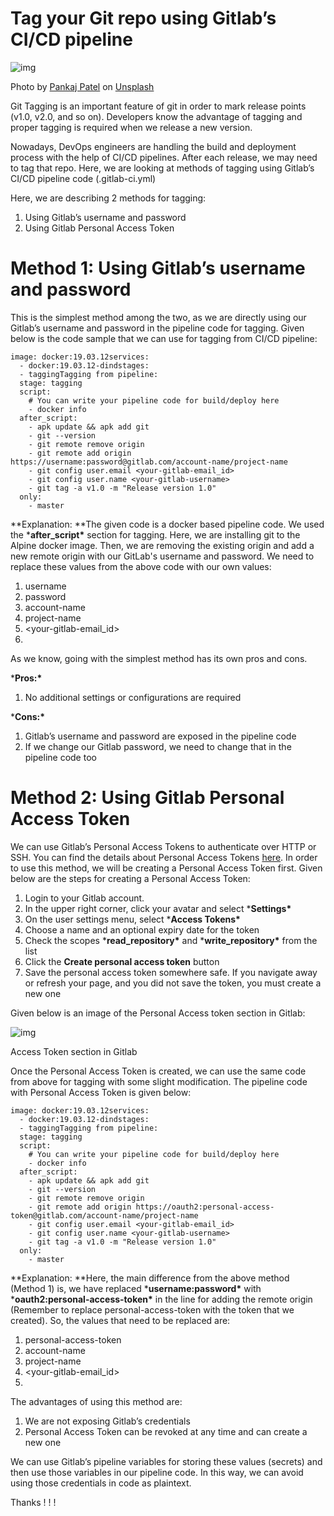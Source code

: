 # Tag your Git repo using Gitlab’s CI/CD pipeline

![img](https://miro.medium.com/max/700/0*CMIL3ryN85uG9LRq)

Photo by [Pankaj Patel](https://unsplash.com/@pankajpatel?utm_source=medium&utm_medium=referral) on [Unsplash](https://unsplash.com/?utm_source=medium&utm_medium=referral)

Git Tagging is an important feature of git in order to mark release points (v1.0, v2.0, and so on). Developers know the advantage of tagging and proper tagging is required when we release a new version.

Nowadays, DevOps engineers are handling the build and deployment process with the help of CI/CD pipelines. After each release, we may need to tag that repo. Here, we are looking at methods of tagging using Gitlab’s CI/CD pipeline code (.gitlab-ci.yml)

Here, we are describing 2 methods for tagging:

1. Using Gitlab’s username and password
2. Using Gitlab Personal Access Token

# **Method 1: Using Gitlab’s username and password**

This is the simplest method among the two, as we are directly using our Gitlab’s username and password in the pipeline code for tagging. Given below is the code sample that we can use for tagging from CI/CD pipeline:

```
image: docker:19.03.12services:
  - docker:19.03.12-dindstages: 
  - taggingTagging from pipeline: 
  stage: tagging
  script: 
    # You can write your pipeline code for build/deploy here
    - docker info
  after_script:
    - apk update && apk add git
    - git --version
    - git remote remove origin
    - git remote add origin https://username:password@gitlab.com/account-name/project-name
    - git config user.email <your-gitlab-email_id>
    - git config user.name <your-gitlab-username>
    - git tag -a v1.0 -m "Release version 1.0"
  only: 
    - master
```

**Explanation:
**The given code is a docker based pipeline code. We used the ***after_script\*** section for tagging. Here, we are installing git to the Alpine docker image. Then, we are removing the existing origin and add a new remote origin with our GitLab's username and password. We need to replace these values from the above code with our own values:

1. username
2. password
3. account-name
4. project-name
5. <your-gitlab-email_id>
6. <your-gitlab-username>

As we know, going with the simplest method has its own pros and cons.

***Pros:\***

1. No additional settings or configurations are required

***Cons:\***

1. Gitlab’s username and password are exposed in the pipeline code
2. If we change our Gitlab password, we need to change that in the pipeline code too

# **Method 2: Using Gitlab Personal Access Token**

We can use Gitlab’s Personal Access Tokens to authenticate over HTTP or SSH. You can find the details about Personal Access Tokens [here](https://docs.gitlab.com/ee/user/profile/personal_access_tokens.html). In order to use this method, we will be creating a Personal Access Token first. Given below are the steps for creating a Personal Access Token:

1. Login to your Gitlab account.
2. In the upper right corner, click your avatar and select ***Settings\***
3. On the user settings menu, select ***Access Tokens\***
4. Choose a name and an optional expiry date for the token
5. Check the scopes ***read_repository\*** and ***write_repository\*** from the list
6. Click the **Create personal access token** button
7. Save the personal access token somewhere safe. If you navigate away or refresh your page, and you did not save the token, you must create a new one

Given below is an image of the Personal Access token section in Gitlab:

![img](https://miro.medium.com/max/700/1*-0Son8eUYJcYjQ5uo8LYOA.png)

Access Token section in Gitlab

Once the Personal Access Token is created, we can use the same code from above for tagging with some slight modification. The pipeline code with Personal Access Token is given below:

```
image: docker:19.03.12services:
  - docker:19.03.12-dindstages: 
  - taggingTagging from pipeline: 
  stage: tagging
  script: 
    # You can write your pipeline code for build/deploy here
    - docker info
  after_script:
    - apk update && apk add git
    - git --version
    - git remote remove origin
    - git remote add origin https://oauth2:personal-access-token@gitlab.com/account-name/project-name
    - git config user.email <your-gitlab-email_id>
    - git config user.name <your-gitlab-username>
    - git tag -a v1.0 -m "Release version 1.0"
  only: 
    - master
```

**Explanation:
**Here, the main difference from the above method (Method 1) is, we have replaced ***username:password\*** with ***oauth2:personal-access-token\*** in the line for adding the remote origin (Remember to replace personal-access-token with the token that we created). So, the values that need to be replaced are:

1. personal-access-token
2. account-name
3. project-name
4. <your-gitlab-email_id>
5. <your-gitlab-username>

The advantages of using this method are:

1. We are not exposing Gitlab’s credentials
2. Personal Access Token can be revoked at any time and can create a new one

We can use Gitlab’s pipeline variables for storing these values (secrets) and then use those variables in our pipeline code. In this way, we can avoid using those credentials in code as plaintext.

Thanks ! ! !